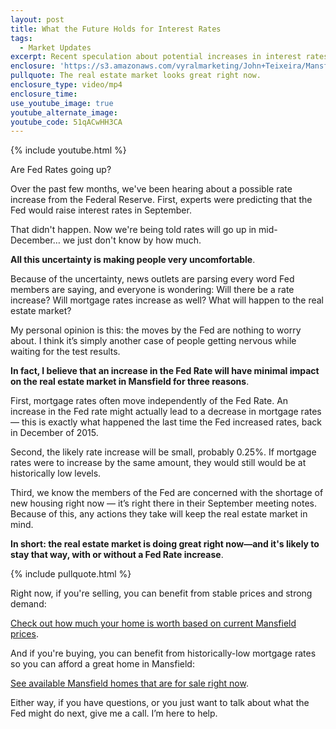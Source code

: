 ```yaml
---
layout: post
title: What the Future Holds for Interest Rates
tags:
  - Market Updates
excerpt: Recent speculation about potential increases in interest rates has many people nervous. Here’s what I think will happen with rates in the near future.
enclosure: 'https://s3.amazonaws.com/vyralmarketing/John+Teixeira/Mansfield+Real+Estate+Agent+An+update+on+Fed+interest+rate+changes.mp4'
pullquote: The real estate market looks great right now.
enclosure_type: video/mp4
enclosure_time:
use_youtube_image: true
youtube_alternate_image:
youtube_code: 51qACwHH3CA
---
```



{% include youtube.html %}

Are Fed Rates going up?

Over the past few months, we've been hearing about a possible rate increase from the Federal Reserve. First, experts were predicting that the Fed would raise interest rates in September.

That didn't happen. Now we're being told rates will go up in mid-December… we just don't know by how much.

**All this uncertainty is making people very uncomfortable**.

Because of the uncertainty, news outlets are parsing every word Fed members are saying, and everyone is wondering: Will there be a rate increase? Will mortgage rates increase as well? What will happen to the real estate market?

My personal opinion is this: the moves by the Fed are nothing to worry about. I think it’s simply another case of people getting nervous while waiting for the test results.

**In fact, I believe that an increase in the Fed Rate will have minimal impact on the real estate market in Mansfield for three reasons**.

First, mortgage rates often move independently of the Fed Rate. An increase in the Fed rate might actually lead to a decrease in mortgage rates — this is exactly what happened the last time the Fed increased rates, back in December of 2015.

Second, the likely rate increase will be small, probably 0.25%. If mortgage rates were to increase by the same amount, they would still would be at historically low levels.

Third, we know the members of the Fed are concerned with the shortage of new housing right now — it’s right there in their September meeting notes. Because of this, any actions they take will keep the real estate market in mind. &nbsp;

**In short: the real estate market is doing great right now—and it's likely to stay that way, with or without a Fed Rate increase**.&nbsp;

{% include pullquote.html %}

Right now, if you're selling, you can benefit from stable prices and strong demand:

[Check out how much your home is worth based on current Mansfield prices](http://150489818.homesconnect.com/search/comparablehomes.aspx).&nbsp;

And if you're buying, you can benefit from historically-low mortgage rates so you can afford a great home in Mansfield:

[See available Mansfield homes that are for sale right now](http://150489818.homesconnect.com/search/residentialadvancedsearch.aspx).&nbsp;

Either way, if you have questions, or you just want to talk about what the Fed might do next, give me a call. I’m here to help.